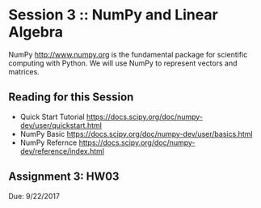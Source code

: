# Session 3 :: NumPy and Linear Algebra
NumPy http://www.numpy.org is the fundamental package for scientific computing with Python.
We will use NumPy to represent vectors and matrices.

## Reading for this Session
- Quick Start Tutorial https://docs.scipy.org/doc/numpy-dev/user/quickstart.html
- NumPy Basic https://docs.scipy.org/doc/numpy-dev/user/basics.html
- NumPy Refernce https://docs.scipy.org/doc/numpy-dev/reference/index.html

## Assignment 3:  HW03

Due: 9/22/2017
